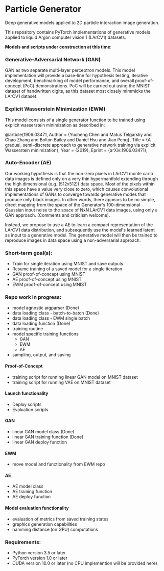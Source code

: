 # Particle Generator
Deep generative models applied to 2D particle interaction image generation.

This repository contains PyTorch implementations of generative models applied to liquid Argon computer vision 1 (LArCV1) datasets.

**Models and scripts under construction at this time:**

### Generative-Adversarial Network (GAN)
GAN as two separate multi-layer perceptron models. This model implementation will provide a base-line for hypothesis testing, iterative development, benchmarking of model performance, and overall proof-of-concept (PoC) demonstrations. PoC will be carried out using the MNIST dataset of handwritten digits, as this dataset most closely mimmicks the LArCV1 dataset. 

### Explicit Wasserstein Minimization (EWM)
This model consists of a single generator function to be trained using explicit wasserstein minimization as described in:

@article{1906.03471, Author = {Yucheng Chen and Matus Telgarsky and Chao Zhang and Bolton Bailey and Daniel Hsu and Jian Peng}, Title = {A gradual, semi-discrete approach to generative network training via explicit Wasserstein minimization}, Year = {2019}, Eprint = {arXiv:1906.03471},


### Auto-Encoder (AE)
Our working hypothesis is that the non-zero pixels in LArCV1 monte carlo data images is defined only on a very thin hypermanifold extending through the high dimensional (e.g. (512x512)) data space. Most of the pixels within this space have a value very close to zero, which causes convolutional implementations of GANs to converge towards generative modes that produce only black images. In other words, there appears to be no simple, direct mapping from the space of the Generator's 100-dimensional Gaussian input noise to the space of NxN LArCV1 data images, using only a GAN approach. (Comments and criticism welcome).

Instead, we propose to use a AE to learn a compact representation of the LArCV1 data distribution, and subsequently use the model's learned latent as input to a generative model. The generative model will then be trained to reproduce images in data space using a non-adversarial approach.

### Short-term goal(s):
- Train for single iteration using MNIST and save outputs
- Resume training of a saved model for a single iteration 
- GAN proof-of-concept using MNIST
- AE proof-of-concept using MNIST
- EWM proof-of-concept using MNIST

### Repo work in progress:
- model agnostic argparser (Done)
- data loading class - batch-to-batch (Done)
- data loading class - EWM single batch
- data loading function (Done)
- training routine
- model specific training functions
  - GAN
  - EWM
  - AE
- sampling, output, and saving

#### Proof-of-Concept
- training script for running linear GAN model on MNIST dataset
- training script for running VAE on MNIST dataset

#### Launch functionality
- Deploy scripts
- Evaluation scripts

#### GAN
- linear GAN model class (Done)
- linear GAN training function (Done)
- linear GAN deploy function

#### EWM
- move model and functionality from EWM repo

#### AE
- AE model class
- AE training function
- AE deploy function

#### Model evaluation functionality
- evaluation of metrics from saved training states
- graphics generation capabilities
- hamming distance (on GPU) computations

### Requirements:
- Python version 3.5 or later
- PyTorch version 1.0 or later
- CUDA version 10.0 or later (no CPU implemention will be provided here)
